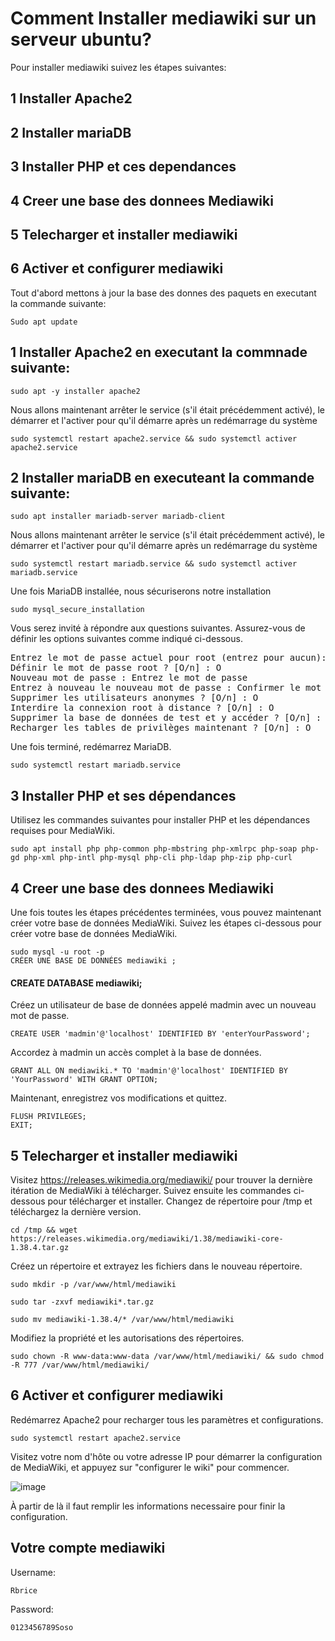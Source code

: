 # Comment Installer mediawiki sur un serveur ubuntu?

Pour installer mediawiki suivez les étapes suivantes:
## 1 Installer Apache2
## 2 Installer mariaDB
## 3 Installer PHP et ces dependances
## 4 Creer une base des donnees Mediawiki
## 5 Telecharger et installer mediawiki
## 6 Activer et configurer mediawiki

Tout d'abord mettons à jour la base des donnes des paquets en executant la commande suivante:
```
Sudo apt update
```
## 1 Installer Apache2 en executant la commnade suivante:
```
sudo apt -y installer apache2
```


Nous allons maintenant arrêter le service (s'il était précédemment activé), le démarrer et l'activer pour qu'il démarre après un redémarrage du système
```
sudo systemctl restart apache2.service && sudo systemctl activer apache2.service
```
## 2 Installer mariaDB en executeant la commande suivante:
```
sudo apt installer mariadb-server mariadb-client
```
Nous allons maintenant arrêter le service (s'il était précédemment activé), le démarrer et l'activer pour qu'il démarre après un redémarrage du système
```
sudo systemctl restart mariadb.service && sudo systemctl activer mariadb.service
```
Une fois MariaDB installée, nous sécuriserons notre installation
```
sudo mysql_secure_installation
```
Vous serez invité à répondre aux questions suivantes. Assurez-vous de définir les options suivantes comme indiqué ci-dessous.

<pre>
Entrez le mot de passe actuel pour root (entrez pour aucun): Appuyez sur Entrée
Définir le mot de passe root ? [O/n] : O
Nouveau mot de passe : Entrez le mot de passe
Entrez à nouveau le nouveau mot de passe : Confirmer le mot de passe
Supprimer les utilisateurs anonymes ? [O/n] : O
Interdire la connexion root à distance ? [O/n] : O
Supprimer la base de données de test et y accéder ? [O/n] : O
Recharger les tables de privilèges maintenant ? [O/n] : O
</pre>

Une fois terminé, redémarrez MariaDB.

```
sudo systemctl restart mariadb.service
```
## 3 Installer PHP et ses dépendances
Utilisez les commandes suivantes pour installer PHP et les dépendances requises pour MediaWiki.

```
sudo apt install php php-common php-mbstring php-xmlrpc php-soap php-gd php-xml php-intl php-mysql php-cli php-ldap php-zip php-curl
```
## 4 Creer une base des donnees Mediawiki
Une fois toutes les étapes précédentes terminées, vous pouvez maintenant créer votre base de données MediaWiki. Suivez les étapes ci-dessous pour créer votre base de données MediaWiki.
```
sudo mysql -u root -p
CRÉER UNE BASE DE DONNÉES mediawiki ;
```
#### CREATE DATABASE mediawiki;
Créez un utilisateur de base de données appelé madmin avec un nouveau mot de passe.
```
CREATE USER 'madmin'@'localhost' IDENTIFIED BY 'enterYourPassword';
```
Accordez à madmin un accès complet à la base de données.
```
GRANT ALL ON mediawiki.* TO 'madmin'@'localhost' IDENTIFIED BY 'YourPassword' WITH GRANT OPTION;
```
Maintenant, enregistrez vos modifications et quittez.
```
FLUSH PRIVILEGES;
EXIT;
```

## 5 Telecharger et installer mediawiki
Visitez https://releases.wikimedia.org/mediawiki/ pour trouver la dernière itération de MediaWiki à télécharger. Suivez ensuite les commandes ci-dessous pour télécharger et installer.
Changez de répertoire pour /tmp et téléchargez la dernière version.
```
cd /tmp && wget https://releases.wikimedia.org/mediawiki/1.38/mediawiki-core-1.38.4.tar.gz
```
Créez un répertoire et extrayez les fichiers dans le nouveau répertoire.

```
sudo mkdir -p /var/www/html/mediawiki
```
```
sudo tar -zxvf mediawiki*.tar.gz
```
```
sudo mv mediawiki-1.38.4/* /var/www/html/mediawiki
```
Modifiez la propriété et les autorisations des répertoires.

```
sudo chown -R www-data:www-data /var/www/html/mediawiki/ && sudo chmod -R 777 /var/www/html/mediawiki/
```
## 6 Activer et configurer mediawiki

Redémarrez Apache2 pour recharger tous les paramètres et configurations.

```
sudo systemctl restart apache2.service
```
Visitez votre nom d'hôte ou votre adresse IP pour démarrer la configuration de MediaWiki, et appuyez sur "configurer le wiki" pour commencer.

![image](https://user-images.githubusercontent.com/105472970/206017544-8a337553-e5e6-4c1a-a5bc-6905394a6d4d.png)




À partir de là il faut remplir les informations necessaire pour  finir la configuration.

## Votre compte mediawiki
Username: 
```
Rbrice
```
Password: 
```
0123456789Soso
```

